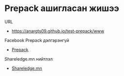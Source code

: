 # Prepack ашигласан жишээ

URL
- https://anargts09.github.io/test-prepack/www


Facebook Prepack дэлгэрэнгүй

- [Prepack](https://prepack.io/)

Shareledge.mn нийтлэл

- [Shareledge.mn](https://shareledge.com/posts/js-iyg-urdchilan-compile-hiyde)

